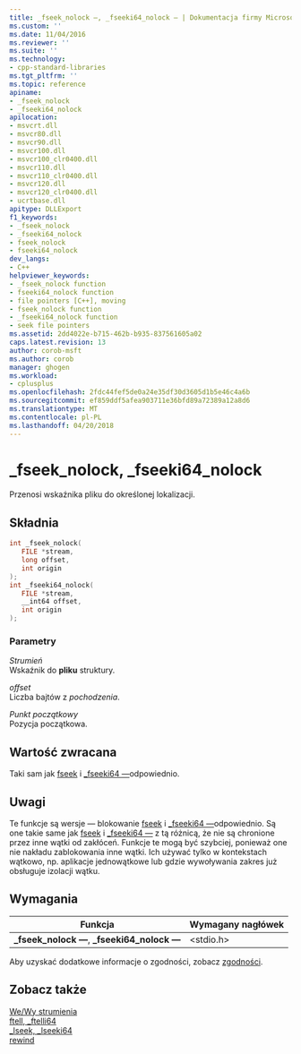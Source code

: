 ```yaml
---
title: _fseek_nolock —, _fseeki64_nolock — | Dokumentacja firmy Microsoft
ms.custom: ''
ms.date: 11/04/2016
ms.reviewer: ''
ms.suite: ''
ms.technology:
- cpp-standard-libraries
ms.tgt_pltfrm: ''
ms.topic: reference
apiname:
- _fseek_nolock
- _fseeki64_nolock
apilocation:
- msvcrt.dll
- msvcr80.dll
- msvcr90.dll
- msvcr100.dll
- msvcr100_clr0400.dll
- msvcr110.dll
- msvcr110_clr0400.dll
- msvcr120.dll
- msvcr120_clr0400.dll
- ucrtbase.dll
apitype: DLLExport
f1_keywords:
- _fseek_nolock
- _fseeki64_nolock
- fseek_nolock
- fseeki64_nolock
dev_langs:
- C++
helpviewer_keywords:
- _fseek_nolock function
- fseeki64_nolock function
- file pointers [C++], moving
- fseek_nolock function
- _fseeki64_nolock function
- seek file pointers
ms.assetid: 2dd4022e-b715-462b-b935-837561605a02
caps.latest.revision: 13
author: corob-msft
ms.author: corob
manager: ghogen
ms.workload:
- cplusplus
ms.openlocfilehash: 2fdc44fef5de0a24e35df30d3605d1b5e46c4a6b
ms.sourcegitcommit: ef859ddf5afea903711e36bfd89a72389a12a8d6
ms.translationtype: MT
ms.contentlocale: pl-PL
ms.lasthandoff: 04/20/2018
---
```

# <a name="fseeknolock-fseeki64nolock"></a>_fseek_nolock, _fseeki64_nolock

Przenosi wskaźnika pliku do określonej lokalizacji.

## <a name="syntax"></a>Składnia

```C
int _fseek_nolock(
   FILE *stream,
   long offset,
   int origin
);
int _fseeki64_nolock(
   FILE *stream,
   __int64 offset,
   int origin
);
```

### <a name="parameters"></a>Parametry

*Strumień*<br/>
Wskaźnik do **pliku** struktury.

*offset*<br/>
Liczba bajtów z *pochodzenia*.

*Punkt początkowy*<br/>
Pozycja początkowa.

## <a name="return-value"></a>Wartość zwracana

Taki sam jak [fseek](fseek-fseeki64.md) i [_fseeki64 —](fseek-fseeki64.md)odpowiednio.

## <a name="remarks"></a>Uwagi

Te funkcje są wersje — blokowanie [fseek](fseek-fseeki64.md) i [_fseeki64 —](fseek-fseeki64.md)odpowiednio. Są one takie same jak [fseek](fseek-fseeki64.md) i [_fseeki64 —](fseek-fseeki64.md) z tą różnicą, że nie są chronione przez inne wątki od zakłóceń. Funkcje te mogą być szybciej, ponieważ one nie nakładu zablokowania inne wątki. Ich używać tylko w kontekstach wątkowo, np. aplikacje jednowątkowe lub gdzie wywoływania zakres już obsługuje izolacji wątku.

## <a name="requirements"></a>Wymagania

|Funkcja|Wymagany nagłówek|
|--------------|---------------------|
|**_fseek_nolock —**, **_fseeki64_nolock —**|\<stdio.h>|

Aby uzyskać dodatkowe informacje o zgodności, zobacz [zgodności](../../c-runtime-library/compatibility.md).

## <a name="see-also"></a>Zobacz także

[We/Wy strumienia](../../c-runtime-library/stream-i-o.md)<br/>
[ftell, _ftelli64](ftell-ftelli64.md)<br/>
[_lseek, _lseeki64](lseek-lseeki64.md)<br/>
[rewind](rewind.md)<br/>
